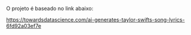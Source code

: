 O projeto é baseado no link abaixo:

https://towardsdatascience.com/ai-generates-taylor-swifts-song-lyrics-6fd92a03ef7e